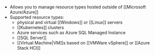 - Allows you to manage resource types hosted outside of [[Microsoft Azure/Azure]]
- Supported resource types:
	- physical and virtual [[Windows]] or [[Linux]] servers
	- [[Kubernetes]] clusters
	- Azure services such as Azure SQL Managed Instance
	- [[SQL Server]]
	- [[Virtual Machine|VM]]s based on [[VMWare vSphere]] or [[Azure Stack HCI]]